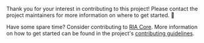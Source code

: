 Thank you for your interest in contributing to this project! Please contact the project maintainers for more 
information on where to get started. 🚀

Have some spare time? Consider contributing to [RIA Core](https://github.com/qoherent/ria/tree/main). More information on how to get started can be found in 
the project's [contributing guidelines](https://github.com/qoherent/ria/blob/main/.github/CONTRIBUTING.md).
